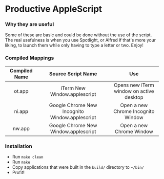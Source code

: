 # Productive AppleScript

### Why they are useful

Some of these are basic and could be done without the use of the script.  The real usefulness is when you use Spotlight, or Alfred if that's more your liking, to launch them while only having to type a letter or two.  Enjoy!


### Compiled Mappings

| Compiled Name | Source Script Name |  Use  |
| :-----------: | :----------------: | :---: |
| ot.app | iTerm New Window.applescript | Opens new iTerm window on active desktop |
| ni.app | Google Chrome New Incognito Window.applescript | Open a new Chrome Incognito Window |
| nw.app | Google Chrome New Window.applescript | Open a new Chrome Window |


### Installation

* Run `make clean`
* Run `make`
* Copy applications that were built in the `build/` directory to `~/bin/`
* Profit!
